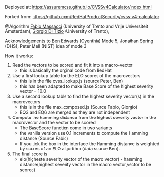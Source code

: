 Deployed at: https://assuremoss.github.io/CVSSv4Calculator/index.html

Forked from: https://github.com/RedHatProductSecurity/cvss-v4-calculator

@Algorithm [Fabio Massacci](https://fabiomassacci.github.io/) (University of Trento and Vrije Universiteit Amsterdam), [Giorgio Di Tizio](https://giorgioditizio.github.io/) (University of Trento), 
     
Acknowledgements to Ben Edwards (Cyenthia) Mode 5, Jonathan Spring (DHS), Peter Mell (NIST) idea of mode 3
                   
How it works:

1. Read the vectors to be scored and fit it into a macro-vector
   * this is basically the orginal code from RedHat
2. Use a first lookup table for the ELO scores of the macrovectors 
   * this is in the file cvss_lookup.js (source Peter, Ben)
   * this has been adapted to make Base Score of the highest severity vector = 10.0
3. Use a second lookup table to find the highest severity vector(s) in the macrovectors
   * this is in the file max_composed.js (Source Fabio, Giorgio)
   * EQ3 and EQ6 are merged as they are not independent
4. Compute the hamming distance from the highest severity vector in the macrovector and the vector to be scored
   * The BaseScore function come in two variants 
   * the vanilla version use 0.1 increments to compute the Hamming distance (Source Fabio)
   * If you tick the box in the interface the Hamming distance is weighted by scores of an ELO algorithm (data source Ben).
5. The final score is 
   * elo(higheste severity vector of the macro vector) - hamming distance(highest severity vector in the macro vector,vector to be scored)



